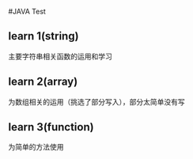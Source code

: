 #JAVA Test

## learn 1(string)
主要字符串相关函数的运用和学习

## learn 2(array)
为数组相关的运用（挑选了部分写入），部分太简单没有写

## learn 3(function)
为简单的方法使用

